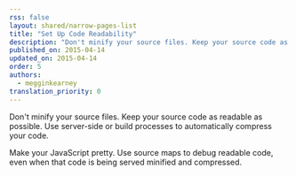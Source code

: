 ```yaml
---
rss: false
layout: shared/narrow-pages-list
title: "Set Up Code Readability"
description: "Don't minify your source files. Keep your source code as readable as possible. Use server-side or build processes to automatically compress your code."
published_on: 2015-04-14
updated_on: 2015-04-14
order: 5
authors:
  - megginkearney
translation_priority: 0
---
```


<p class="intro">
  Don't minify your source files. Keep your source code as readable as possible. Use server-side or build processes to automatically compress your code.
</p>

Make your JavaScript pretty. Use source maps to debug readable code, even when that code is being served minified and compressed.
